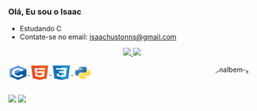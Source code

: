 ### Olá, Eu sou o Isaac

- Estudando C
- Contate-se no email: isaachustonns@gmail.com
<div align="center">
  <a href="https://github.com/malbem">
  <img height="180em" src="https://github-readme-stats.vercel.app/api?username=malbem&show_icons=true&theme=dracula&include_all_commits=true&count_private=true"/>
  <img height="180em" src="https://github-readme-stats.vercel.app/api/top-langs/?username=malbem&layout=compact&langs_count=7&theme=dracula"/>
</div>
  <div style="display: inline_block"><br>
<img align="center" alt="malbem-C" height="30" width="40" src="https://raw.githubusercontent.com/devicons/devicon/master/icons/c/c-original.svg">
  <img align="center" alt="malbem-HTML" height="30" width="40" src="https://raw.githubusercontent.com/devicons/devicon/master/icons/html5/html5-original.svg">
  <img align="center" alt="malbem-CSS" height="30" width="40" src="https://raw.githubusercontent.com/devicons/devicon/master/icons/css3/css3-original.svg">
  <img align="center" alt="malbem-Python" height="30" width="40" src="https://raw.githubusercontent.com/devicons/devicon/master/icons/python/python-original.svg">
 <img align="right" alt="malbem-pic" height="150" style="border-radius:50px;" 
   src="https://cdn.discordapp.com/attachments/869279915994939402/1026265834861113404/hw.jpg">
</div>
  
##
  <div> 
  <a href="https://www.instagram.com/_malbem/" target="_blank"><img src="https://img.shields.io/badge/-Instagram-%23E4405F?style=for-the-badge&logo=instagram&logoColor=white" target="_blank"></a>
  <a href = "mailto:isaachustonns@gmail.com"><img src="https://img.shields.io/badge/-Gmail-%23333?style=for-the-badge&logo=gmail&logoColor=white" target="_blank"></a>

